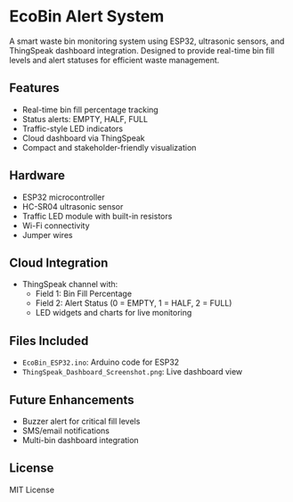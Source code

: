 # EcoBin Alert System 

A smart waste bin monitoring system using ESP32, ultrasonic sensors, and ThingSpeak dashboard integration. Designed to provide real-time bin fill levels and alert statuses for efficient waste management.

##  Features
- Real-time bin fill percentage tracking
- Status alerts: EMPTY, HALF, FULL
- Traffic-style LED indicators
- Cloud dashboard via ThingSpeak
- Compact and stakeholder-friendly visualization

##  Hardware
- ESP32 microcontroller
- HC-SR04 ultrasonic sensor
- Traffic LED module with built-in resistors
- Wi-Fi connectivity
- Jumper wires

##  Cloud Integration
- ThingSpeak channel with:
  - Field 1: Bin Fill Percentage
  - Field 2: Alert Status (0 = EMPTY, 1 = HALF, 2 = FULL)
  - LED widgets and charts for live monitoring

##  Files Included
- `EcoBin_ESP32.ino`: Arduino code for ESP32
- `ThingSpeak_Dashboard_Screenshot.png`: Live dashboard view
  
##  Future Enhancements
- Buzzer alert for critical fill levels
- SMS/email notifications
- Multi-bin dashboard integration

##  License
MIT License
